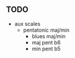 ## TODO

- aux scales
  - pentatonic maj/min
    - blues maj/min
    - maj pent b6
    - min pent b5